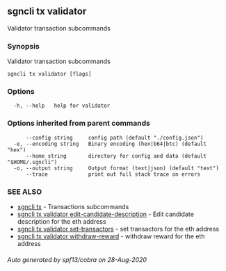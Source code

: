 ## sgncli tx validator

Validator transaction subcommands

### Synopsis

Validator transaction subcommands

```
sgncli tx validator [flags]
```

### Options

```
  -h, --help   help for validator
```

### Options inherited from parent commands

```
      --config string     config path (default "./config.json")
  -e, --encoding string   Binary encoding (hex|b64|btc) (default "hex")
      --home string       directory for config and data (default "$HOME/.sgncli")
  -o, --output string     Output format (text|json) (default "text")
      --trace             print out full stack trace on errors
```

### SEE ALSO

* [sgncli tx](sgncli_tx.md)	 - Transactions subcommands
* [sgncli tx validator edit-candidate-description](sgncli_tx_validator_edit-candidate-description.md)	 - Edit candidate description for the eth address
* [sgncli tx validator set-transactors](sgncli_tx_validator_set-transactors.md)	 - set transactors for the eth address
* [sgncli tx validator withdraw-reward](sgncli_tx_validator_withdraw-reward.md)	 - withdraw reward for the eth address

###### Auto generated by spf13/cobra on 28-Aug-2020
